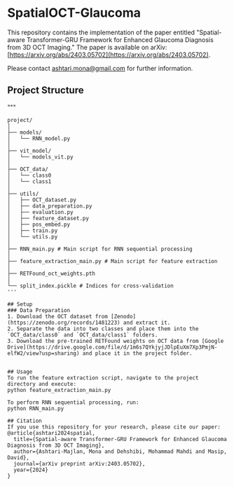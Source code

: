 # SpatialOCT-Glaucoma

This repository contains the implementation of the paper entitled "Spatial-aware Transformer-GRU Framework for Enhanced Glaucoma Diagnosis from 3D OCT Imaging." The paper is available on arXiv: [https://arxiv.org/abs/2403.05702](https://arxiv.org/abs/2403.05702).

Please contact ashtari.mona@gmail.com for further information.

## Project Structure
"""
```plaintext
project/
│
├── models/
│   └── RNN_model.py
│
├── vit_model/
│   └── models_vit.py
│
├── OCT_data/
│   └── class0
│   └── class1
│
├── utils/
│   ├── OCT_dataset.py
│   ├── data_preparation.py
│   ├── evaluation.py
│   ├── feature_dataset.py
│   ├── pos_embed.py
│   ├── train.py
│   └── utils.py
│
├── RNN_main.py # Main script for RNN sequential processing
│
├── feature_extraction_main.py # Main script for feature extraction
│
├── RETFound_oct_weights.pth
│
└── split_index.pickle # Indices for cross-validation
'''

## Setup
### Data Preparation
1. Download the OCT dataset from [Zenodo](https://zenodo.org/records/1481223) and extract it.
2. Separate the data into two classes and place them into the `OCT_data/class0` and `OCT_data/class1` folders.
3. Download the pre-trained RETFound weights on OCT data from [Google Drive](https://drive.google.com/file/d/1m6s7QYkjyjJDlpEuXm7Xp3PmjN-elfW2/view?usp=sharing) and place it in the project folder.


## Usage
To run the feature extraction script, navigate to the project directory and execute:
python feature_extraction_main.py

To perform RNN sequential processing, run:
python RNN_main.py

## Citation
If you use this repository for your research, please cite our paper:
@article{ashtari2024spatial,
  title={Spatial-aware Transformer-GRU Framework for Enhanced Glaucoma Diagnosis from 3D OCT Imaging},
  author={Ashtari-Majlan, Mona and Dehshibi, Mohammad Mahdi and Masip, David},
  journal={arXiv preprint arXiv:2403.05702},
  year={2024}
}

